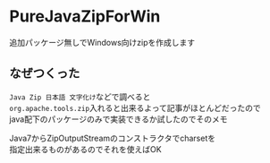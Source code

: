 # PureJavaZipForWin
追加パッケージ無しでWindows向けzipを作成します  

## なぜつくった
`Java Zip 日本語 文字化け`などで調べると  
`org.apache.tools.zip`入れると出来るよって記事がほとんどだったので  
java配下のパッケージのみで実装できるか試したのでそのメモ  

Java7からZipOutputStreamのコンストラクタでcharsetを  
指定出来るものがあるのでそれを使えばOK  
